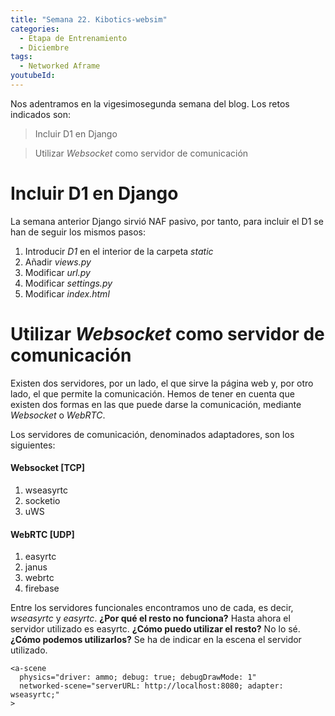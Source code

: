 ```yaml
---
title: "Semana 22. Kibotics-websim"
categories:
  - Etapa de Entrenamiento
  - Diciembre
tags:
  - Networked Aframe
youtubeId: 
---
```


Nos adentramos en la vigesimosegunda semana del blog. Los retos indicados son:

> Incluir D1 en Django

> Utilizar *Websocket* como servidor de comunicación

# Incluir D1 en Django

La semana anterior Django sirvió NAF pasivo, por tanto, para incluir el D1 se han de seguir los mismos pasos: 

1. Introducir *D1* en el interior de la carpeta *static*
2. Añadir *views.py*
3. Modificar *url.py*
4. Modificar *settings.py*
5. Modificar *index.html*

# Utilizar *Websocket* como servidor de comunicación

Existen dos servidores, por un lado, el que sirve la página web y, por otro lado, el que permite la comunicación. Hemos de tener en cuenta que existen dos formas en las que puede darse la comunicación, mediante *Websocket* o *WebRTC*. 

Los servidores de comunicación, denominados adaptadores, son los siguientes:

#### Websocket [TCP]

1. wseasyrtc
2. socketio
3. uWS

#### WebRTC [UDP]

1. easyrtc
2. janus
3. webrtc
4. firebase

Entre los servidores funcionales encontramos uno de cada, es decir, *wseasyrtc* y *easyrtc*. **¿Por qué el resto no funciona?** Hasta ahora el servidor utilizado es easyrtc. **¿Cómo puedo utilizar el resto?** No lo sé. **¿Cómo podemos utilizarlos?** Se ha de indicar en la escena el servidor utilizado.

    <a-scene
      physics="driver: ammo; debug: true; debugDrawMode: 1"
      networked-scene="serverURL: http://localhost:8080; adapter: wseasyrtc;"
    >


